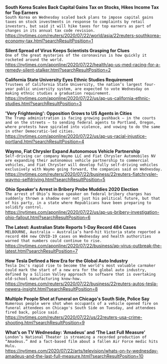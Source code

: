 **South Korea Scales Back Capital Gains Tax on Stocks, Hikes Income Tax for Top Earners**\
`South Korea on Wednesday scaled back plans to impose capital gains taxes on stock investments in response to complaints by retail investors, but said it will hike taxes for top earners as part of changes in its annual tax code revision.`\
https://nytimes.com/reuters/2020/07/22/world/asia/22reuters-southkorea-economy-tax.html?searchResultPosition=1

**Silent Spread of Virus Keeps Scientists Grasping for Clues**\
`One of the great mysteries of the coronavirus is how quickly it rocketed around the world. `\
https://nytimes.com/aponline/2020/07/22/health/ap-us-med-racing-for-a-remedy-silent-stalker.html?searchResultPosition=2

**California State University Eyes Ethnic Studies Requirement**\
`Trustees of California State University, the nation’s largest four-year public university system, are expected to vote Wednesday on making ethnic studies a graduation requirement.`\
https://nytimes.com/aponline/2020/07/22/us/ap-us-california-ethnic-studies.html?searchResultPosition=3

**'Very Frightening': Opposition Grows to US Agents in Cities**\
`The Trump administration is facing growing pushback — in the courts and on the streets — to sending federal agents to Portland, Oregon, where protests have spiraled into violence, and vowing to do the same in other Democratic-led cities.`\
https://nytimes.com/aponline/2020/07/22/us/ap-us-racial-injustice-portland.html?searchResultPosition=4

**Waymo, Fiat Chrysler Expand Autonomous Vehicle Partnership**\
`Self-driving car company Waymo LLC and Fiat Chrysler Automobiles NV are expanding their autonomous vehicle partnership to commercial vehicles, and Fiat Chrysler will develop fully self-driving vehicles exclusively with Waymo going forward, the companies said on Wednesday.`\
https://nytimes.com/reuters/2020/07/22/business/22reuters-fiatchrysler-waymo-selfdriving.html?searchResultPosition=5

**Ohio Speaker's Arrest in Bribery Probe Muddies 2020 Election**\
`The arrest of Ohio’s House speaker on federal bribery charges has suddenly thrown a shadow over not just his political future, but that of his party, in a state where Republicans have been preparing to solidify control.`\
https://nytimes.com/aponline/2020/07/22/us/ap-us-bribery-investigation-ohio-fallout.html?searchResultPosition=6

**The Latest: Australian State Reports 1-Day Record 484 Cases**\
`MELBOURNE, Australia — Australia’s hard-hit Victoria state reported a record 484 new COVID-19 cases on Wednesday and health authorities warned that numbers could continue to rise.`\
https://nytimes.com/aponline/2020/07/22/business/ap-virus-outbreak-the-latest.html?searchResultPosition=7

**How Tesla Defined a New Era for the Global Auto Industry**\
`Tesla Inc's rapid rise to become the world's most valuable carmaker could mark the start of a new era for the global auto industry, defined by a Silicon Valley approach to software that is overtaking old-school manufacturing know-how.`\
https://nytimes.com/reuters/2020/07/22/business/22reuters-autos-tesla-newera-insight.html?searchResultPosition=8

**Multiple People Shot at Funeral on Chicago's South Side, Police Say**\
`Numerous people were shot when occupants of a vehicle opened fire on funeral attendees on Chicago's South Side on Tuesday, and attendees fired back, police said.`\
https://nytimes.com/reuters/2020/07/22/us/22reuters-usa-crime-shooting.html?searchResultPosition=9

**What’s on TV Wednesday: ‘Amadeus’ and ‘The Last Full Measure’**\
`London’s National Theater is streaming a recorded production of “Amadeus.” And a fact-based film about a fallen Air Force medic hits Hulu.`\
https://nytimes.com/2020/07/22/arts/television/whats-on-tv-wednesday-amadeus-and-the-last-full-measure.html?searchResultPosition=10

